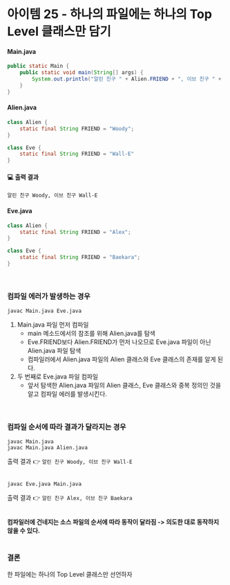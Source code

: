 # 아이템 25 - 하나의 파일에는 하나의 Top Level 클래스만 담기

#### Main.java
```java
public static Main {
    public static void main(String[] args) {
        System.out.println("알린 친구 " + Alien.FRIEND + ", 이브 친구 " + Eve.FRIEND);
    }
}
```

#### Alien.java
```java:Alien.java
class Alien {
    static final String FRIEND = "Woody";
}

class Eve {
    static final String FRIEND = "Wall-E"
}
```

#### 💻 출력 결과
```
알린 친구 Woody, 이브 친구 Wall-E
```

#### Eve.java
```java
class Alien {
    static final String FRIEND = "Alex";
}

class Eve {
    static final String FRIEND = "Baekara";
}
```

<br>

### 컴파일 에러가 발생하는 경우
```
javac Main.java Eve.java
```
1. Main.java 파일 먼저 컴파일
    - main 메소드에서의 참조를 위해 Alien.java를 탐색
    - Eve.FRIEND보다 Alien.FRIEND가 먼저 나오므로 Eve.java 파일이 아닌 Alien.java 파일 탐색
    - 컴파일러에서 Alien.java 파일의 Alien 클래스와 Eve 클래스의 존재를 알게 된다.
3. 두 번째로 Eve.java 파일 컴파일
    - 앞서 탐색한 Alien.java 파일의 Alien 클래스, Eve 클래스와 중복 정의인 것을 알고 컴파일 에러를 발생시킨다.

<br>

### 컴파일 순서에 따라 결과가 달라지는 경우
```
javac Main.java
javac Main.java Alien.java
```
출력 결과 👉 `알린 친구 Woody, 이브 친구 Wall-E`
<br><br>

```
javac Eve.java Main.java
```
출력 결과 👉 `알린 친구 Alex, 이브 친구 Baekara`
<br><br>

**컴파일러에 건네지는 소스 파일의 순서에 따라 동작이 달라짐 -> 의도한 대로 동작하지 않을 수 있다.**
<br><br>

### 결론
한 파일에는 하나의 Top Level 클래스만 선언하자
